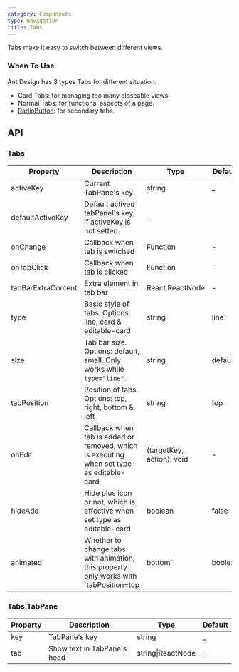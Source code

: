 ```yaml
---
category: Components
type: Navigation
title: Tabs
---
```


Tabs make it easy to switch between different views.

### When To Use

Ant Design has 3 types Tabs for different situation.

- Card Tabs: for managing too many closeable views.
- Normal Tabs: for functional aspects of a page.
- [RadioButton](/components/radio/#components-radio-demo-radiobutton): for secondary tabs.

## API

### Tabs

| Property     | Description           | Type     | Default      |
|--------------|-----------------------|----------|--------------|
| activeKey    | Current TabPane's key| string   | _             |
| defaultActiveKey | Default actived tabPanel's key, if activeKey is not setted. | - |
| onChange     | Callback when tab is switched | Function | - |
| onTabClick   | Callback when tab is clicked | Function | - |
| tabBarExtraContent | Extra element in tab bar | React.ReactNode | - |
| type         | Basic style of tabs. Options: line, card & editable-card | string | line |
| size         | Tab bar size. Options: default, small. Only works while `type="line"`. | string | default |
| tabPosition  | Position of tabs. Options: top, right, bottom & left | string | top |
| onEdit       | Callback when tab is added or removed, which is executing when set type as editable-card | (targetKey, action): void | - |
| hideAdd      | Hide plus icon or not, which is effective when set type as editable-card | boolean | false |
| animated | Whether to change tabs with animation, this property only works with `tabPosition=top|bottom` | boolean | true |

### Tabs.TabPane
| Property     | Description           | Type     | Default      |
|--------------|-----------------------|----------|--------------|
| key          | TabPane's key         | string   | _            |
| tab          | Show text in TabPane's head | string\|ReactNode | _ |
